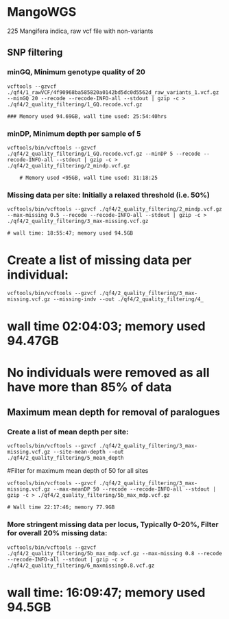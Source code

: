 # MangoWGS
225 Mangifera indica, raw vcf file with non-variants

## SNP filtering

### minGQ, Minimum genotype quality of 20
```
vcftools --gzvcf ./qf4/1_rawVCF/4f90968ba585820a0142bd5dc0d5562d_raw_variants_1.vcf.gz --minGQ 20 --recode --recode-INFO-all --stdout | gzip -c > ./qf4/2_quality_filtering/1_GQ.recode.vcf.gz
```   
    ### Memory used 94.69GB, wall time used: 25:54:40hrs

### minDP, Minimum depth per sample of 5
```
vcftools/bin/vcftools --gzvcf ./qf4/2_quality_filtering/1_GQ.recode.vcf.gz --minDP 5 --recode --recode-INFO-all --stdout | gzip -c > ./qf4/2_quality_filtering/2_mindp.vcf.gz
```
	    # Memory used <95GB, wall time used: 31:18:25

### Missing data per site:	Initially a relaxed threshold (i.e. 50%)
```
vcftools/bin/vcftools --gzvcf ./qf4/2_quality_filtering/2_mindp.vcf.gz --max-missing 0.5 --recode --recode-INFO-all --stdout | gzip -c > ./qf4/2_quality_filtering/3_max-missing.vcf.gz
```
	# wall time: 18:55:47; memory used 94.5GB

# Create a list of missing data per individual:
```
vcftools/bin/vcftools --gzvcf ./qf4/2_quality_filtering/3_max-missing.vcf.gz --missing-indv --out ./qf4/2_quality_filtering/4_
```
  # wall time 02:04:03; memory used 94.47GB
  # No individuals were removed as all have more than 85% of data
  
## Maximum mean depth for removal of paralogues
### Create a list of mean depth per site:
```
vcftools/bin/vcftools --gzvcf ./qf4/2_quality_filtering/3_max-missing.vcf.gz --site-mean-depth --out ./qf4/2_quality_filtering/5_mean_depth
```

#Filter for maximum mean depth of 50 for all sites
```
vcftools/bin/vcftools --gzvcf ./qf4/2_quality_filtering/3_max-missing.vcf.gz --max-meanDP 50 --recode --recode-INFO-all --stdout | gzip -c > ./qf4/2_quality_filtering/5b_max_mdp.vcf.gz
```	
	# Wall time 22:17:46; memory 77.9GB

### More stringent missing data per locus, Typically 0-20%, Filter for overall 20% missing data:
```
vcftools/bin/vcftools --gzvcf ./qf4/2_quality_filtering/5b_max_mdp.vcf.gz --max-missing 0.8 --recode --recode-INFO-all --stdout | gzip -c > ./qf4/2_quality_filtering/6_maxmissing0.8.vcf.gz
```
# wall time: 16:09:47; memory used 94.5GB

